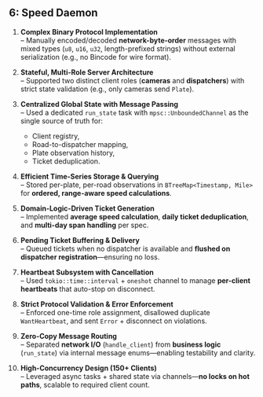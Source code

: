## 6: Speed Daemon

1. **Complex Binary Protocol Implementation**  
   – Manually encoded/decoded **network-byte-order** messages with mixed types (`u8`, `u16`, `u32`, length-prefixed strings) without external serialization (e.g., no Bincode for wire format).

2. **Stateful, Multi-Role Server Architecture**  
   – Supported two distinct client roles (**cameras** and **dispatchers**) with strict state validation (e.g., only cameras send `Plate`).

3. **Centralized Global State with Message Passing**  
   – Used a dedicated `run_state` task with `mpsc::UnboundedChannel` as the single source of truth for:
     - Client registry,
     - Road-to-dispatcher mapping,
     - Plate observation history,
     - Ticket deduplication.

4. **Efficient Time-Series Storage & Querying**  
   – Stored per-plate, per-road observations in `BTreeMap<Timestamp, Mile>` for **ordered, range-aware speed calculations**.

5. **Domain-Logic-Driven Ticket Generation**  
   – Implemented **average speed calculation**, **daily ticket deduplication**, and **multi-day span handling** per spec.

6. **Pending Ticket Buffering & Delivery**  
   – Queued tickets when no dispatcher is available and **flushed on dispatcher registration**—ensuring no loss.

7. **Heartbeat Subsystem with Cancellation**  
   – Used `tokio::time::interval` + `oneshot` channel to manage **per-client heartbeats** that auto-stop on disconnect.

8. **Strict Protocol Validation & Error Enforcement**  
   – Enforced one-time role assignment, disallowed duplicate `WantHeartbeat`, and sent `Error` + disconnect on violations.

9. **Zero-Copy Message Routing**  
   – Separated **network I/O** (`handle_client`) from **business logic** (`run_state`) via internal message enums—enabling testability and clarity.

10. **High-Concurrency Design (150+ Clients)**  
    – Leveraged async tasks + shared state via channels—**no locks on hot paths**, scalable to required client count.
